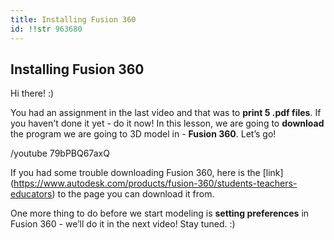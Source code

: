 ```yaml
---
title: Installing Fusion 360
id: !!str 963680
---
```


## Installing Fusion 360

Hi there! :)

You had an assignment in the last video and that was to __print 5 .pdf files__. 
If you haven't done it yet - do it now! In this lesson, we are going to __download__ 
the program we are going to 3D model in - __Fusion 360__. Let’s go!

/youtube 79bPBQ67axQ

If you had some trouble downloading Fusion 360, here is the [link] 
(https://www.autodesk.com/products/fusion-360/students-teachers-educators) to the 
page you can download it from.

One more thing to do before we start modeling is __setting preferences__ in Fusion 
360 - we’ll do it in the next video! Stay tuned. :)

